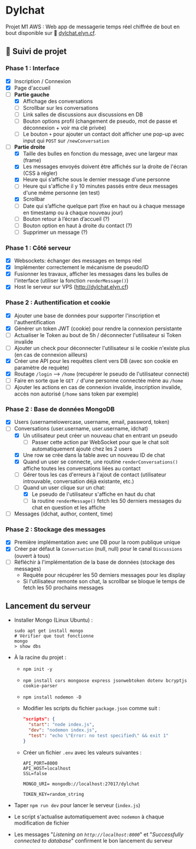# Dylchat

Projet M1 AWS : Web app de messagerie temps réel chiffrée de bout en bout disponible sur 🔗 [dylchat.elyn.cf](https://dylchat.elyn.cf).

## 🚧 Suivi de projet

### Phase 1 : Interface

- [x] Inscription / Connexion
- [x] Page d'accueil
- [ ] **Partie gauche**
  - [x] Affichage des conversations
  - [ ] Scrollbar sur les conversations
  - [ ] Link salles de discussions aux discussions en DB
  - [ ] Bouton options profil (changement de pseudo, mot de passe et déconnexion + voir ma clé privée)
  - [ ] Le bouton `+` pour ajouter un contact doit afficher une pop-up avec input qui `POST` sur `/newConversation`
- [ ] **Partie droite**
  - [x] Taille des bulles en fonction du message, avec une largeur max (frame)
  - [x] Les messages envoyés doivent être affichés sur la droite de l'écran (CSS à régler)
  - [x] Heure qui s’affiche sous le dernier message d'une personne
  - [ ] Heure qui s'affiche il y 10 minutes passés entre deux messages d'une même personne (en test)
  - [x] Scrollbar
  - [ ] Date qui s’affiche quelque part (fixe en haut ou à chaque message en timestamp ou à chaque nouveau jour)
  - [ ] Bouton retour à l’écran d’accueil (?)
  - [ ] Bouton option en haut à droite du contact (?)
  - [ ] Supprimer un message (?)

### Phase 1 : Côté serveur

- [x] Websockets: échanger des messages en temps réel
- [x] Implémenter correctement le mécanisme de pseudo/ID
- [x] Fusionner les travaux, afficher les messages dans les bulles de l'interface (utiliser la fonction `renderMessage()`)
- [x] Host le serveur sur VPS (<http://dylchat.elyn.cf>)

### Phase 2 : Authentification et cookie

- [x] Ajouter une base de données pour supporter l'inscription et l'authentification
- [x] Générer un token JWT (cookie) pour rendre la connexion persistante
- [ ] Actualiser le Token au bout de 5h / déconnecter l'utilisateur si Token invalide
- [ ] Ajouter un check pour déconnecter l'utilisateur si le cookie n'existe plus (en cas de connexion ailleurs)
- [x] Créer une API pour les requêtes client vers DB (avec son cookie en paramètre de requète)
- [x] Routage `/login` --> `/home` (recupérer le pseudo de l'utilisateur connecté)
- [ ] Faire en sorte que le `GET /` d'une personne connectée mène au `/home`
- [ ] Ajouter les actions en cas de connexion invalide, inscription invalide, accès non autorisé (`/home` sans token par exemple)

### Phase 2 : Base de données MongoDB

- [x] Users (usernamelowercase, username, email, password, token)
- [ ] Conversations (user.username, user.username, idchat)
  - [x] Un utilisateur peut créer un nouveau chat en entrant un pseudo
    - [ ] Passer cette action par WebSocket pour que le chat soit automatiquement ajouté chez les 2 users
  - [x] Une row se crée dans la table avec un nouveau ID de chat
  - [x] Quand un user se connecte, une routine `renderConversations()` affiche toutes les conversations liées au contact
  - [ ] Gérer tous les cas d'erreurs à l'ajout de contact (utilisateur introuvable, conversation déjà existante, etc.)
  - [ ] Quand un user clique sur un chat:
    - [x] Le pseudo de l'utilisateur s'affiche en haut du chat
    - [ ] la routine `renderMessage()` fetch les 50 derniers messages du chat en question et les affiche
- [ ] Messages (idchat, author, content, time)

### Phase 2 : Stockage des messages

- [x] Première implémentation avec une DB pour la room publique unique
- [x] Créer par défaut la `Conversation` (null, null) pour le canal `Discussions` (ouvert à tous)
- [ ] Réfléchir à l'implémentation de la base de données (stockage des messages)
  - Requète pour récupérer les 50 derniers messages pour les display
  - Si l'utilisateur remonte son chat, la scrollbar se bloque le temps de fetch les 50 prochains messages

## Lancement du serveur

- Installer Mongo (Linux Ubuntu) :
  
  ```shell
  sudo apt get install mongo
  # Vérifier que tout fonctionne 
  mongo
  > show dbs
  ```

- À la racine du projet :
  - `npm init -y`
  - `npm install cors mongoose express jsonwebtoken dotenv bcryptjs cookie-parser`
  - `npm install nodemon -D`
  - Modifier les scripts du fichier `package.json` comme suit :

    ```json
    "scripts": {
      "start": "node index.js",
      "dev": "nodemon index.js",
      "test": "echo \"Error: no test specified\" && exit 1"
    }
    ```

  - Créer un fichier `.env` avec les valeurs suivantes :

    ```env
    API_PORT=8000
    API_HOST=localhost
    SSL=false

    MONGO_URI= mongodb://localhost:27017/dylchat

    TOKEN_KEY=random_string
    ```

- Taper `npm run dev` pour lancer le serveur (`index.js`)
- Le script s'actualise automatiquement avec `nodemon` à chaque modification de fichier
- Les messages "*Listening on `http://localhost:8000`*" et "*Successfully connected to database*" confirment le bon lancement du serveur
